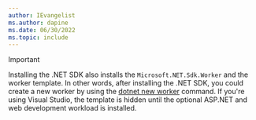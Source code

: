 ```yaml
---
author: IEvangelist
ms.author: dapine
ms.date: 06/30/2022
ms.topic: include
---
```


> [!IMPORTANT]
> Installing the .NET SDK also installs the `Microsoft.NET.Sdk.Worker` and the worker template. In other words, after installing the .NET SDK, you could create a new worker by using the [dotnet new worker](../../tools/dotnet-new-sdk-templates.md#web-others) command. If you're using Visual Studio, the template is hidden until the optional ASP.NET and web development workload is installed.
